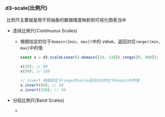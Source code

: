 ### d3-scale(比例尺)

​ 比例尺主要就是用于将抽象的数据维度映射到可视化图表当中

- 连续比例尺(Continuous Scales)

  - 根据给定的位于`domain([min, max])`中的 value，返回对应`range([min, max]`中的值

    ```javascript
    const x = d3.scaleLinear().domain([10, 130]).range([0, 960]);

    x(20); // 80
    x(50); // 320

    // invert 根据给定于range的value返回对应的位于domain中的值
    x.invert(80); // 20
    x.invert(320); // 50
    ```

- 分段比例尺(Band Scales)

  -
